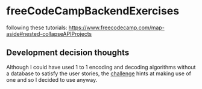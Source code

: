 # freeCodeCampBackendExercises
following these tutorials: https://www.freecodecamp.com/map-aside#nested-collapseAPIProjects

## Development decision thoughts
Although I could have used 1 to 1 encoding and decoding algorithms without a database to satisfy the user stories, the [challenge](https://www.freecodecamp.com/challenges/url-shortener-microservice) hints at making use of one and so I decided to use anyway. 

